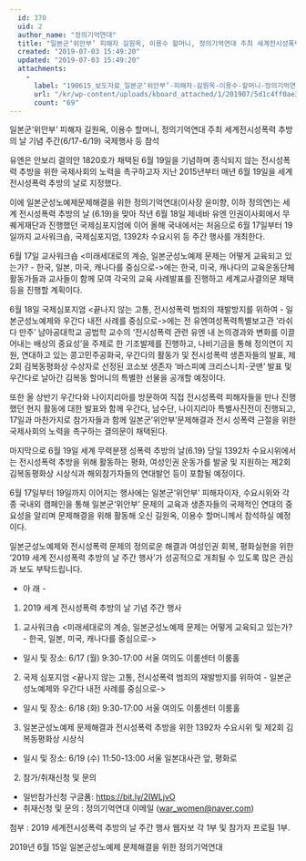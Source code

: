 ```yaml
---
  id: 370
  uid: 2
  author_name: "정의기억연대"
  title: "일본군‘위안부’ 피해자 길원옥, 이용수 할머니, 정의기억연대 주최 세계전시성폭력 추방의 날 기념 주간(6/17-6/19) 국제행사 등 참석"
  created: "2019-07-03 15:49:20"
  updated: "2019-07-03 15:49:20"
  attachments: 
    - 
      label: "190615_보도자료_일본군‘위안부’-피해자-길원옥-이용수-할머니-정의기억연대-주최-세계전시성폭력-추방의-날-기념-주간617-619-국제행사-등-참석.hwp"
      url: "/kr/wp-content/uploads/kboard_attached/1/201907/5d1c4ff0ae35f1489522.hwp"
      count: "69"
---
```

일본군‘위안부’ 피해자 길원옥, 이용수 할머니, 정의기억연대 주최 
세계전시성폭력 추방의 날 기념 주간(6/17-6/19) 국제행사 등 참석

 유엔은 안보리 결의안 1820호가 채택된 6월 19일을 기념하며 종식되지 않는 전시성폭력 추방을 위한 국제사회의 노력을 촉구하고자 지난 2015년부터 매년 6월 19일을 세계 전시성폭력 추방의 날로 지정했다. 

 이에 일본군성노예제문제해결을 위한 정의기억연대(이사장 윤미향, 이하 정의연)는 세계 전시성폭력 추방의 날 (6.19)을 맞아 작년 6월 18일 제네바 유엔 인권이사회에서 무퀘게재단과 진행했던 국제심포지엄에 이어 올해 국내에서는 처음으로 6월 17일부터 19일까지 교사워크숍, 국제심포지엄, 1392차 수요시위 등 주간 행사를 개최한다. 

 6월 17일 교사워크숍 <미래세대로의 계승, 일본군성노예제 문제는 어떻게 교육되고 있는가? - 한국, 일본, 미국, 캐나다를 중심으로->에는 한국, 미국, 캐나다의 교육운동단체 활동가들과 교사들이 함께 모여 각국의 교육 사례발표를 진행하고 세계교사결의문 채택 등을 진행할 계획이다. 

 6월 18일 국제심포지엄 <끝나지 않는 고통, 전시성폭력 범죄의 재발방지를 위하여 - 일본군성노예제와 우간다 내전 사례를 중심으로->에는 전 유엔여성폭력특별보고관 ‘라쉬다 만주’ 남아공대학교 공법학 교수의 ‘전시성폭력 관련 유엔 내 논의경과와 변화를 이끌어내는 배상의 중요성’을 주제로 한 기조발제를 진행하고, 나비기금을 통해 정의연이 지원, 연대하고 있는 콩고민주공화국, 우간다의 활동가 및 전시성폭력 생존자들의 발표, 제2회 김복동평화상 수상자로 선정된 코소보 생존자 ‘바스피예 크리스니치-굿맨’ 발표 및 우간다로 날아간 김복동 할머니의 특별한 선물을 공개할 예정이다. 

 또한 올 상반기 우간다와 나이지리아를 방문하여 직접 전시성폭력 피해자들을 만나 진행했던 현지 활동에 대한 발표와 함께 우간다, 남수단, 나이지리아 특별사진전이 진행되고, 17일과 마찬가지로 참가자들과 함께 일본군’위안부’문제해결과 전시 성폭력 근절을 위한 국제사회의 노력을 촉구하는 결의문이 채택된다. 

 마지막으로 6월 19일 세계 무력분쟁 성폭력 추방의 날(6.19) 당일 1392차 수요시위에서는 전시성폭력 추방을 위해 활동하는 평화, 여성인권 운동가를 발굴 및 지원하는 제2회 김복동평화상 시상식과 해외참가자들의 연대발언 등이 포함될 예정이다. 

 6월 17일부터 19일까지 이어지는 행사에는 일본군‘위안부’ 피해자이자, 수요시위와 각종 국내외 캠페인을 통해 일본군‘위안부’ 문제의 교육과 생존자들의 국제적인 연대의 중요성을 알리며 문제해결을 위해 활동해 오신 길원옥, 이용수 할머니께서 참석하실 예정이다. 

 일본군성노예제와 전시성폭력 문제의 정의로운 해결과 여성인권 회복, 평화실현을 위한 ‘2019 세계 전시성폭력 추방의 날 주간 행사’가 성공적으로 개최될 수 있도록 많은 관심과 보도 부탁드립니다. 

- 아 래 - 

1. 2019 세계 전시성폭력 추방의 날 기념 주간 행사
1) 교사워크숍 <미래세대로의 계승, 일본군성노예제 문제는 어떻게 교육되고 있는가? - 한국, 일본, 미국, 캐나다를 중심으로->
- 일시 및 장소: 6/17 (월) 9:30-17:00 서울 여의도 이룸센터 이룸홀 

2) 국제 심포지엄 <끝나지 않는 고통, 전시성폭력 범죄의 재발방지를 위하여 - 일본군성노예제와 우간다 내전 사례를 중심으로->
- 일시 및 장소: 6/18 (화) 9:30-17:00 서울 여의도 이룸센터 이룸홀 

3) 일본군성노예제 문제해결과 전시성폭력 추방을 위한 1392차 수요시위 및 제2회 김복동평화상 시상식
- 일시 및 장소: 6/19 (수) 11:50-13:00 서울 일본대사관 앞, 평화로

2. 참가/취재신청 및 문의
- 일반참가신청 구글폼: https://bit.ly/2IWLjvO
- 취재신청 및 문의 : 정의기억연대 이메일 (war_women@naver.com)

첨부 : 2019 세계전시성폭력 추방의 날 주간 행사 웹자보 각 1부 및 참가자 프로필 1부.


2019년 6월 15일 
일본군성노예제 문제해결을 위한 정의기억연대